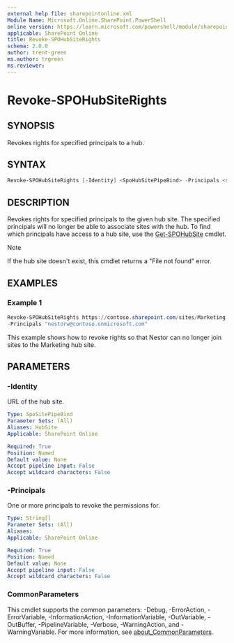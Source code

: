 ```yaml
---
external help file: sharepointonline.xml
Module Name: Microsoft.Online.SharePoint.PowerShell
online version: https://learn.microsoft.com/powershell/module/sharepoint-online/revoke-spohubsiterights
applicable: SharePoint Online
title: Revoke-SPOHubSiteRights
schema: 2.0.0
author: trent-green
ms.author: trgreen
ms.reviewer:
---
```


# Revoke-SPOHubSiteRights

## SYNOPSIS

Revokes rights for specified principals to a hub.

## SYNTAX

```powershell
Revoke-SPOHubSiteRights [-Identity] <SpoHubSitePipeBind> -Principals <string[]>  [<CommonParameters>]
```

## DESCRIPTION

Revokes rights for specified principals to the given hub site. The specified principals will no longer be able to associate sites with the hub. To find which principals have access to a hub site, use the [Get-SPOHubSite](Get-SPOHubSite.md) cmdlet.

> [!NOTE]
> If the hub site doesn't exist, this cmdlet returns a "File not found" error.

## EXAMPLES

### Example 1

```powershell
Revoke-SPOHubSiteRights https://contoso.sharepoint.com/sites/Marketing `
-Principals "nestorw@contoso.onmicrosoft.com"
```

This example shows how to revoke rights so that Nestor can no longer join sites to the Marketing hub site.

## PARAMETERS

### -Identity

URL of the hub site.

```yaml
Type: SpoSitePipeBind
Parameter Sets: (All)
Aliases: HubSite
Applicable: SharePoint Online

Required: True
Position: Named
Default value: None
Accept pipeline input: False
Accept wildcard characters: False
```

### -Principals

One or more principals to revoke the permissions for.

```yaml
Type: String[]
Parameter Sets: (All)
Aliases:
Applicable: SharePoint Online

Required: True
Position: Named
Default value: None
Accept pipeline input: False
Accept wildcard characters: False
```

### CommonParameters

This cmdlet supports the common parameters: -Debug, -ErrorAction, -ErrorVariable, -InformationAction, -InformationVariable, -OutVariable, -OutBuffer, -PipelineVariable, -Verbose, -WarningAction, and -WarningVariable. For more information, see [about_CommonParameters](https://go.microsoft.com/fwlink/p/?LinkID=113216).
